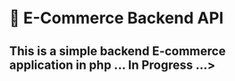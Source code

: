 # 🛒 E-Commerce Backend API

This is a simple backend E-commerce application in php ...
In Progress ...>
---


